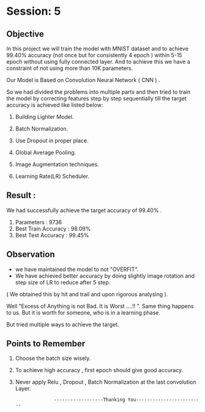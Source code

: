 # Session: 5


## Objective




 In this project we will train the model with MNIST dataset and to achieve 
  99.40% accuracy (not once but for consistently  4 epoch ) within 5-15 epoch without
  using fully connected layer.
 And to achieve this we have a constraint of not using more than 10K parameters.

Our Model is Based on Convolution Neural Network ( CNN ) .

So we had divided the problems into multiple parts and then tried to 
 train the model by correcting features step by step sequentially
 till the target accuracy is achieved like listed below:
 
1. Building Lighter Model.
    
2. Batch Normalization.

3. Use Dropout in proper place.

4. Global Average Pooling.

5. Image Augmentation techniques.

6. Learning Rate(LR) Scheduler.

## Result :

  We had successfully achieve the target accuracy of 99.40% .
  1. Parameters            : 9736
  2. Best Train Accuracy   : 98.09%
  3. Best Test Accuracy    : 99.45%

## Observation

- we have maintained  the model to not "OVERFIT".
- We have achieved better accuracy by doing slightly image rotation 
  and step size of LR to reduce after 5 step.

 ( We obtained this by hit and trail and upon rigorous analysing ).


Well "Excess of Anything is not Bad. It is Worst ....!! ".
Same thing happens to us.
But it is worth for someone, who is in a learning phase.

But tried multiple ways to achieve the target.

## Points to Remember

 1. Choose the batch size wisely.
 
 2. To achieve high accuracy , first epoch should give good accuracy.
 
 3. Never apply Relu , Dropout , Batch Normalization at the last convolution Layer.


                      ------------------Thanking You-------------------------
